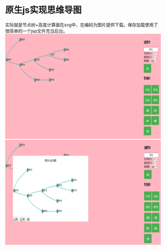 ﻿<h1>原生js实现思维导图</h1>
实际就是节点树+高度计算画在svg中，在编码为图片提供下载。保存加载使用了很简单的一个jsp文件充当后台。
<img src="1.png" alt="图1" width="530" height="340"><br>
<img src="2.png" alt="图2" width="530" height="340"><br>